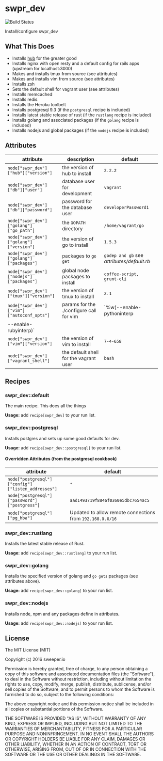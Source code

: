 # swpr_dev

[![Build Status](https://travis-ci.org/sweeperio/chef-swpr_dev.svg?branch=master)](https://travis-ci.org/sweeperio/chef-swpr_dev)

Install/configure swpr_dev

## What This Does

* Installs [hub] for the greater good
* Installs nginx with open resty and a default config for rails apps (upstream for localhost:3000)
* Makes and installs tmux from source (see attributes)
* Makes and installs vim from source (see attributes)
* Installs zsh
* Sets the default shell for vagrant user (see attributes)
* Installs memcached
* Installs redis
* Installs the Heroku toolbelt
* Installs postgresql 9.3 (if the `postgresql` recipe is included)
* Installs latest stable release of rust (if the `rustlang` recipe is included)
* Installs golang and associated packages (if the `golang` recipe is included)
* Installs nodejs and global packages (if the `nodejs` recipe is included)

[hub]: https://github.com/github/hub

## Attributes

| attribute | description | default |
|-----------|-------------|---------|
| `node["swpr_dev"]["hub"]["version"]` | the version of hub to install | `2.2.2` |
| `node["swpr_dev"]["db"]["user"]` | database user for development | `vagrant` |
| `node["swpr_dev"]["db"]["password"]` | password for the database user | `developerPassword1` |
| `node["swpr_dev"]["golang"]["go_path"]` | the `GOPATH` directory | `/home/vagrant/go` |
| `node["swpr_dev"]["golang"]["version"]` | the version of go to install | `1.5.3` |
| `node["swpr_dev"]["golang"]["packages"]` | packages to `go get` | `godep and gb` see _attributes/default.rb_ |
| `node["swpr_dev"]["nodejs"]["packages"]` | global node packages to install | `coffee-script, grunt-cli` |
| `node["swpr_dev"]["tmux"]["version"]` | the version of tmux to install | `2.1` |
| `node["swpr_dev"]["vim"]["autoconf_opts"]` | params for the ./configure call for vim | `%w(--enable-pythoninterp
--enable-rubyinterp)` |
| `node["swpr_dev"]["vim"]["version"]` | the version of vim to install | `7-4-658` |
| `node["swpr_dev"]["vagrant_shell"]` | the default shell for the vagrant user | `bash` |

## Recipes

### swpr_dev::default

The main recipe. This does all the things

**Usage:** add `recipe[swpr_dev]` to your run list.

### swpr_dev::postgresql

Installs postgres and sets up some good defaults for dev.

**Usage:** add `recipe[swpr_dev::postgresql]` to your run list.

#### Overridden Attributes (from the postgresql cookbook)

| attribute | default |
|-----------|---------|
| `node["postgresql"]["config"]["listen_addresses"]` | `*` |
| `node["postgresql"]["password"]["postgress"]` | `aad1493719f8846f0360e5dbc7654ac5` |
| `node["postgresql"]["pg_hba"]` | Updated to allow remote connections from `192.168.0.0/16`

### swpr_dev::rustlang

Installs the latest stable release of Rust.

**Usage:** add `recipe[swpr_dev::rustlang]` to your run list.

### swpr_dev::golang

Installs the specified version of golang and `go gets` packages (see attributes above).

**Usage:** add `recipe[swpr_dev::golang]` to your run list.

### swpr_dev::nodejs

Installs node, npm and any packages define in attributes.

**Usage:** add `recipe[swpr_dev::nodejs]` to your run list.

## License

The MIT License (MIT)

Copyright (c) 2016 sweeper.io

Permission is hereby granted, free of charge, to any person obtaining a copy
of this software and associated documentation files (the "Software"), to deal
in the Software without restriction, including without limitation the rights
to use, copy, modify, merge, publish, distribute, sublicense, and/or sell
copies of the Software, and to permit persons to whom the Software is
furnished to do so, subject to the following conditions:

The above copyright notice and this permission notice shall be included in
all copies or substantial portions of the Software.

THE SOFTWARE IS PROVIDED "AS IS", WITHOUT WARRANTY OF ANY KIND, EXPRESS OR
IMPLIED, INCLUDING BUT NOT LIMITED TO THE WARRANTIES OF MERCHANTABILITY,
FITNESS FOR A PARTICULAR PURPOSE AND NONINFRINGEMENT. IN NO EVENT SHALL THE
AUTHORS OR COPYRIGHT HOLDERS BE LIABLE FOR ANY CLAIM, DAMAGES OR OTHER
LIABILITY, WHETHER IN AN ACTION OF CONTRACT, TORT OR OTHERWISE, ARISING FROM,
OUT OF OR IN CONNECTION WITH THE SOFTWARE OR THE USE OR OTHER DEALINGS IN
THE SOFTWARE.
